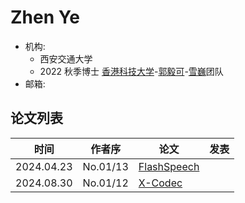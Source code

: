 # Zhen Ye

- 机构:
  - 西安交通大学
  - 2022 秋季博士 [香港科技大学](../Institutions/CHN-HKUST_香港科技大学.md)-[郭毅可](../Authors/Yike_Guo_(郭毅可).md)-[雪巍](../Authors/Wei_Xue_(雪巍).md)团队
- 邮箱: 

## 论文列表

| 时间 | 作者序 | 论文 | 发表 |
|:-:|:-:|---|---|
| 2024.04.23 | No.01/13 | [FlashSpeech](../Models/Diffusion/2024.04.23_FlashSpeech.md) |
| 2024.08.30 | No.01/12 | [X-Codec](../Models/Speech_Neural_Codec/2024.08.30_X-Codec.md) |

